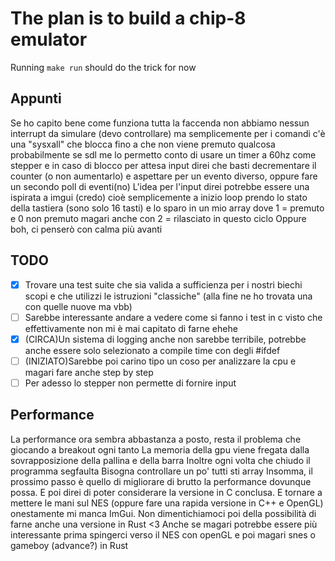 # The plan is to build a chip-8 emulator
Running `make run` should do the trick for now
## Appunti
Se ho capito bene come funziona tutta la faccenda non abbiamo nessun interrupt da simulare (devo controllare) 
ma semplicemente per i comandi c'è una "sysxall" che blocca fino a che non viene premuto qualcosa 
probabilmente se sdl me lo permetto conto di usare un timer a 60hz come stepper e in caso di blocco per attesa input direi 
che basti decrementare il counter (o non aumentarlo) e aspettare per un evento diverso, oppure fare un secondo poll di eventi(no)
L'idea per l'input direi potrebbe essere una ispirata a imgui (credo)
cioè semplicemente a inizio loop prendo lo stato della tastiera (sono solo 16 tasti) 
e lo sparo in un mio array dove 1 = premuto e 0 non premuto magari anche con 2 = rilasciato in questo ciclo
Oppure boh, ci penserò con calma più avanti


## TODO
- [x] Trovare una test suite che sia valida a sufficienza per i nostri biechi scopi e che utilizzi le istruzioni "classiche" (alla fine ne ho trovata una con quelle nuove ma vbb)
- [ ] Sarebbe interessante andare a vedere come si fanno i test in c visto che effettivamente non mi è mai capitato di farne ehehe
- [x] (CIRCA)Un sistema di logging anche non sarebbe terribile, potrebbe anche essere solo selezionato a compile time con degli #ifdef 
- [ ] (INIZIATO)Sarebbe poi carino tipo un coso per analizzare la cpu e magari fare anche step by step
- [ ] Per adesso lo stepper non permette di fornire input

## Performance
La performance ora sembra abbastanza a posto, resta il problema che giocando a breakout ogni tanto
La memoria della gpu viene fregata dalla sovrapposizione della pallina e della barra
Inoltre ogni volta che chiudo il programma segfaulta
Bisogna controllare un po' tutti sti array
Insomma, il prossimo passo è quello di migliorare di brutto la performance dovunque possa.
E poi direi di poter considerare la versione in C conclusa. E tornare a mettere le mani sul NES (oppure fare una rapida versione in C++ e OpenGL) onestamente mi manca ImGui.
Non dimentichiamoci poi della possibilità di farne anche una versione in Rust <3
Anche se magari potrebbe essere più interessante prima spingerci verso il NES con openGL e poi magari snes o gameboy (advance?) in Rust

